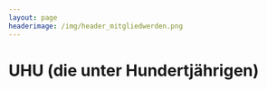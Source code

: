 ```yaml
---
layout: page
headerimage: /img/header_mitgliedwerden.png
---
```


# UHU (die unter Hundertjährigen)
